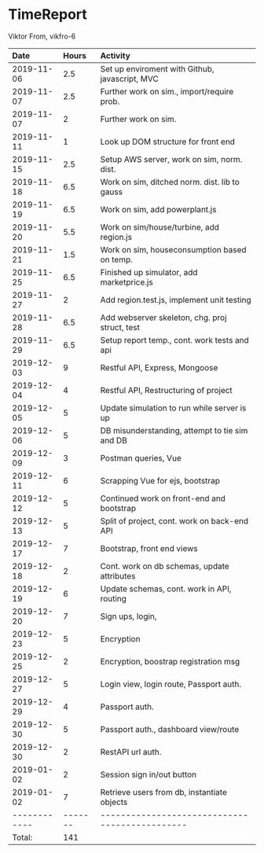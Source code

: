 # TimeReport 
Viktor From, vikfro-6                                    

| Date         | Hours   | Activity                                       |
| :----------- |:--------| :----------------------------------------------|
|  2019-11-06  | 2.5     | Set up enviroment with Github, javascript, MVC | 
|  2019-11-07  | 2.5     | Further work on sim., import/require prob.     |
|  2019-11-07  | 2       | Further work on sim.                           |
|  2019-11-11  | 1       | Look up DOM structure for front end            |
|  2019-11-15  | 2.5     | Setup AWS server, work on sim, norm. dist.     |
|  2019-11-18  | 6.5     | Work on sim, ditched norm. dist. lib to gauss  |
|  2019-11-19  | 6.5     | Work on sim, add powerplant.js                 |
|  2019-11-20  | 5.5     | Work on sim/house/turbine, add region.js       |
|  2019-11-21  | 1.5     | Work on sim, houseconsumption based on temp.   |
|  2019-11-25  | 6.5     | Finished up simulator, add marketprice.js      |
|  2019-11-27  | 2       | Add region.test.js, implement unit testing     |
|  2019-11-28  | 6.5     | Add webserver skeleton, chg. proj struct, test |
|  2019-11-29  | 6.5     | Setup report temp., cont. work tests and api   |
|  2019-12-03  | 9       | Restful API, Express, Mongoose                 |
|  2019-12-04  | 4       | Restful API, Restructuring of project          |
|  2019-12-05  | 5       | Update simulation to run while server is up    |
|  2019-12-06  | 5       | DB misunderstanding, attempt to tie sim and DB |
|  2019-12-09  | 3       | Postman queries, Vue                           |
|  2019-12-11  | 6       | Scrapping Vue for ejs, bootstrap               |
|  2019-12-12  | 5       | Continued work on front-end and bootstrap      |
|  2019-12-13  | 5       | Split of project, cont. work on back-end API   |
|  2019-12-17  | 7       | Bootstrap, front end views                     |
|  2019-12-18  | 2       | Cont. work on db schemas, update attributes    |
|  2019-12-19  | 6       | Update schemas, cont. work in API, routing     | 
|  2019-12-20  | 7       | Sign ups, login,                               |
|  2019-12-23  | 5       | Encryption                                     |
|  2019-12-25  | 2       | Encryption, boostrap registration msg          |
|  2019-12-27  | 5       | Login view, login route, Passport auth.        |
|  2019-12-29  | 4       | Passport auth.                                 |
|  2019-12-30  | 5       | Passport auth., dashboard view/route           | 
|  2019-12-30  | 2       | RestAPI url auth.                              | 
|  2019-01-02  | 2       | Session sign in/out button                     | 
|  2019-01-02  | 7       | Retrieve users from db, instantiate objects    | 
| ------------ | ------- | ---------------------------------------------- | 
|  Total:      | 141     |                                                |

